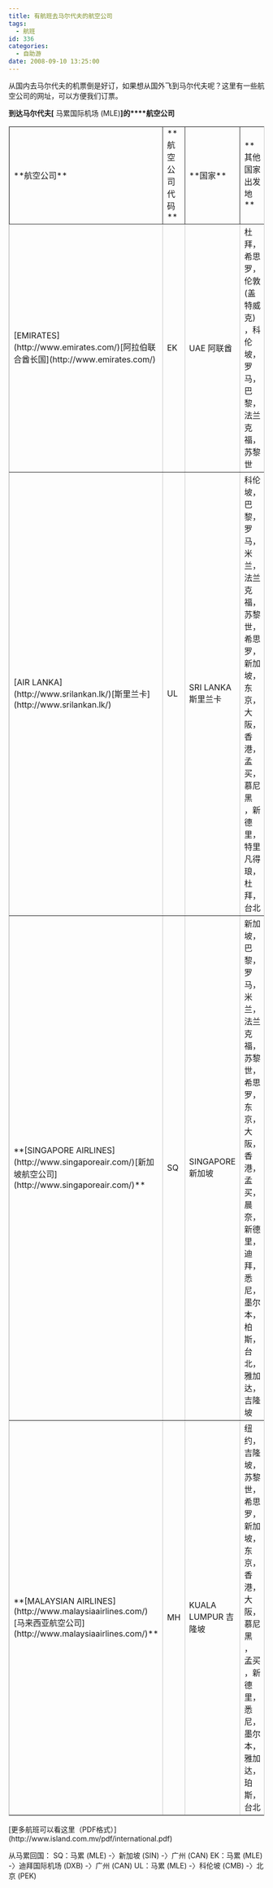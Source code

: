 ```yaml
---
title: 有航班去马尔代夫的航空公司
tags:
  - 航班
id: 336
categories:
  - 自助游
date: 2008-09-10 13:25:00
---
```


从国内去马尔代夫的机票倒是好订，如果想从国外飞到马尔代夫呢？这里有一些航空公司的网址，可以方便我们订票。

**到达马尔代夫[** 马累国际机场 (MLE)**]的****航空公司**
<table style="border: 1px solid #cccccc" border="1" width="100%">
<tr style="border: 1px solid #333333">
<td>**航空公司**</td>
<td>**航空公司代码**</td>
<td>**国家**</td>
<td>**其他国家出发地**</td>
<td>**时间**</td>
<td>**飞行频率**</td>
</tr>
<tr>
<td>[EMIRATES](http://www.emirates.com/)[阿拉伯联合酋长国](http://www.emirates.com/)</td>
<td>EK</td>
<td>UAE 阿联酋</td>
<td>杜拜，希思罗， 伦敦(盖特威克) ，科伦坡，罗马，巴黎， 法兰克福，苏黎世</td>
<td>170分钟</td>
<td>每日</td>
</tr>
<tr>
<td>[AIR LANKA](http://www.srilankan.lk/)[斯里兰卡](http://www.srilankan.lk/)</td>
<td>UL</td>
<td>SRI LANKA 斯里兰卡</td>
<td>科伦坡，巴黎，罗马，米兰，法兰克福，苏黎世，希思罗，新加坡，东京，大阪，香港，孟买， 慕尼黑 ，新德里，特里凡得琅，杜拜，台北</td>
<td>70分钟</td>
<td>每日</td>
</tr>
<tr>
<td>**[SINGAPORE AIRLINES](http://www.singaporeair.com/)[新加坡航空公司](http://www.singaporeair.com/)**</td>
<td>SQ</td>
<td>SINGAPORE 新加坡</td>
<td>新加坡，巴黎，罗马，米兰，法兰克福，苏黎世，希思罗，东京，大阪，香港，孟买，晨奈，新德里，迪拜，悉尼，墨尔本，柏斯，台北，雅加达，吉隆坡</td>
<td>250分钟</td>
<td>每日</td>
</tr>
<tr>
<td>**[MALAYSIAN         AIRLINES](http://www.malaysiaairlines.com/)[马来西亚航空公司](http://www.malaysiaairlines.com/)**</td>
<td>MH</td>
<td>KUALA         LUMPUR 吉隆坡</td>
<td>纽约，吉隆坡，苏黎世，希思罗，新加坡，东京，香港，大阪， 慕尼黑 ， 孟买 ，新德里，悉尼，墨尔本，雅加达，珀斯，台北</td>
<td>275分钟</td>
<td>两次/周</td>
</tr>
</table>
[更多航班可以看这里（PDF格式）](http://www.island.com.mv/pdf/international.pdf)

从马累回国：
SQ：马累 (MLE) -〉新加坡 (SIN) -〉广州 (CAN)
EK：马累 (MLE) -〉迪拜国际机场 (DXB) -〉广州 (CAN)
UL：马累 (MLE) -〉科伦坡 (CMB) -〉北京 (PEK)